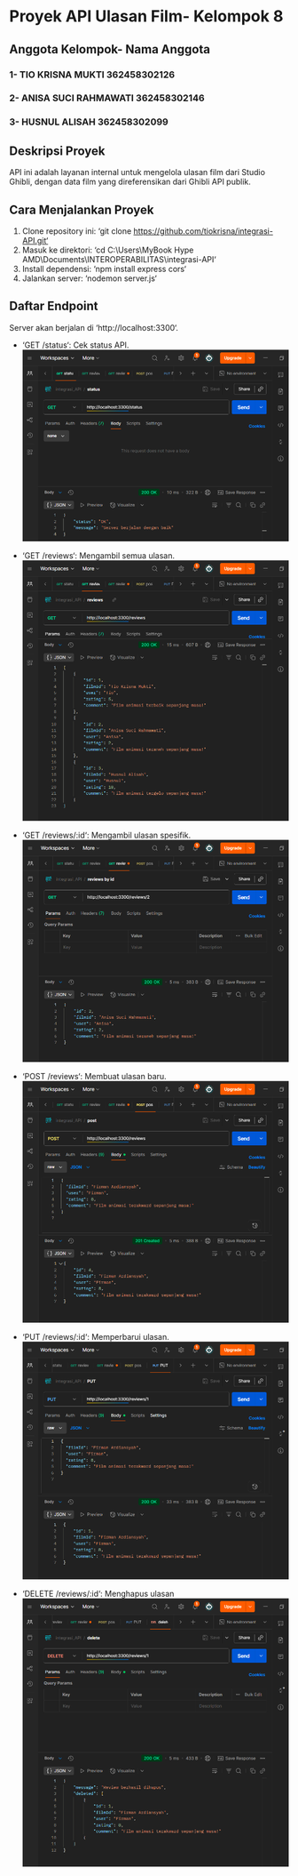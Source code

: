  # Proyek API Ulasan Film- Kelompok 8
 ## Anggota Kelompok- Nama Anggota 
 ### 1- TIO KRISNA MUKTI 362458302126
 ### 2- ANISA SUCI RAHMAWATI 362458302146
 ### 3- HUSNUL ALISAH 362458302099


 ## Deskripsi Proyek
 API ini adalah layanan internal untuk mengelola ulasan film
 dari Studio Ghibli,
 dengan data film yang direferensikan dari Ghibli API publik.


 ## Cara Menjalankan Proyek
 1. Clone repository ini: ‘git clone https://github.com/tiokrisna/integrasi-API.git‘
 2. Masuk ke direktori: ‘cd C:\Users\MyBook Hype AMD\Documents\INTEROPERABILITAS\integrasi-API‘
 3. Install dependensi: ‘npm install express cors‘
 4. Jalankan server: ‘nodemon server.js‘


 ## Daftar Endpoint
 Server akan berjalan di ‘http://localhost:3300‘.
 - ‘GET /status‘: Cek status API.
![CEK STATUS](images/cekstatus.png)

 - ‘GET /reviews‘: Mengambil semua ulasan.
![GET reviews](images/reviews.png)

 - ‘GET /reviews/:id‘: Mengambil ulasan spesifik.
![GET BY ID](images/reviewbyid.png)

 - ‘POST /reviews‘: Membuat ulasan baru.
![POST](images/post.png)

 - ‘PUT /reviews/:id‘: Memperbarui ulasan.
![PUT](images/put.png)

 - ‘DELETE /reviews/:id‘: Menghapus ulasan
![DELETE](images/delete.png)